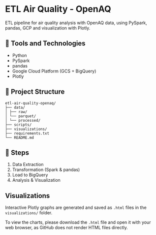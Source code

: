# ETL Air Quality - OpenAQ

ETL pipeline for air quality analysis with OpenAQ data, using PySpark, pandas, GCP and visualization with Plotly.

## 🔧 Tools and Technologies

- Python
- PySpark
- pandas
- Google Cloud Platform (GCS + BigQuery)
- Plotly

## 📁 Project Structure
```
etl-air-quality-openaq/
├── data/
│ ├── raw/
│ └── parquet/
│ └── processed/
├── scripts/
├── visualizations/
├── requirements.txt
└── README.md
```
## 📌 Steps

1. Data Extraction
2. Transformation (Spark & pandas)
3. Load to BigQuery
4. Analysis & Visualization

## Visualizations

Interactive Plotly graphs are generated and saved as `.html` files in the `visualizations/` folder.

To view the charts, please download the `.html` file and open it with your web browser, as GitHub does not render HTML files directly.